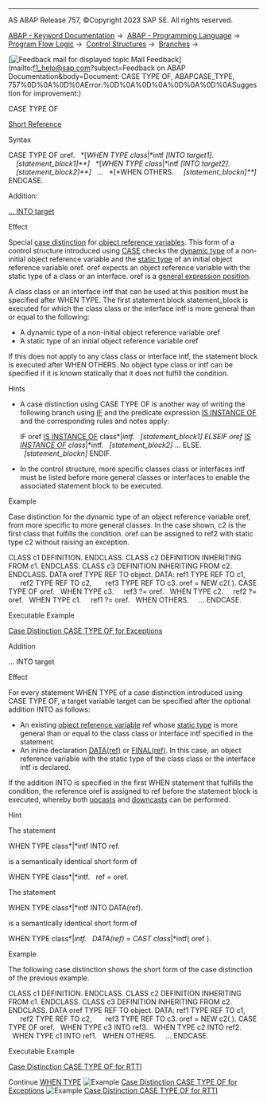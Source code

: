   

* * *

AS ABAP Release 757, ©Copyright 2023 SAP SE. All rights reserved.

[ABAP - Keyword Documentation](javascript:call_link\('abenabap.htm'\)) →  [ABAP - Programming Language](javascript:call_link\('abenabap_reference.htm'\)) →  [Program Flow Logic](javascript:call_link\('abenabap_flow_logic.htm'\)) →  [Control Structures](javascript:call_link\('abencontrol_structures.htm'\)) →  [Branches](javascript:call_link\('abenabap_branches.htm'\)) → 

 [![](Mail.gif?object=Mail.gif&sap-language=EN "Feedback mail for displayed topic") Mail Feedback](mailto:f1_help@sap.com?subject=Feedback on ABAP Documentation&body=Document: CASE TYPE OF, ABAPCASE_TYPE, 757%0D%0A%0D%0AError:%0D%0A%0D%0A%0D%0A%0D%0ASuggestion
for improvement:)

CASE TYPE OF

[Short Reference](javascript:call_link\('abapcase_type_shortref.htm'\))

Syntax

CASE TYPE OF oref.
  *\[*WHEN TYPE class*|*intf *\[*INTO target1*\]*.
    *\[*statement\_block1*\]**\]*
  *\[*WHEN TYPE class*|*intf *\[*INTO target2*\]*.
    *\[*statement\_block2*\]**\]*
  ...
  *\[*WHEN OTHERS.
    *\[*statement\_blockn*\]**\]*
ENDCASE.

Addition:

[... INTO target](#!ABAP_ONE_ADD@1@)

Effect

Special [case distinction](javascript:call_link\('abencase_distinction_glosry.htm'\) "Glossary Entry") for [object reference variables](javascript:call_link\('abenobject_refer_variable_glosry.htm'\) "Glossary Entry"). This form of a control structure introduced using [CASE](javascript:call_link\('abapcase.htm'\)) checks the [dynamic type](javascript:call_link\('abendynamic_type_glosry.htm'\) "Glossary Entry") of a non-initial object reference variable and the [static type](javascript:call_link\('abenstatic_type_glosry.htm'\) "Glossary Entry") of an initial object reference variable oref. oref expects an object reference variable with the static type of a class or an interface. oref is a [general expression position](javascript:call_link\('abengeneral_expr_position_glosry.htm'\) "Glossary Entry").

A class class or an interface intf that can be used at this position must be specified after WHEN TYPE. The first statement block statement\_block is executed for which the class class or the interface intf is more general than or equal to the following:

-   A dynamic type of a non-initial object reference variable oref
-   A static type of an initial object reference variable oref

If this does not apply to any class class or interface intf, the statement block is executed after WHEN OTHERS. No object type class or intf can be specified if it is known statically that it does not fulfill the condition.

Hints

-   A case distinction using CASE TYPE OF is another way of writing the following branch using [IF](javascript:call_link\('abapif.htm'\)) and the predicate expression [IS INSTANCE OF](javascript:call_link\('abenlogexp_instance_of.htm'\)) and the corresponding rules and notes apply:
    
    IF oref [IS INSTANCE OF](javascript:call_link\('abenlogexp_instance_of.htm'\)) class*|*intf.
      *\[*statement\_block1*\]*
    ELSEIF oref [IS INSTANCE OF](javascript:call_link\('abenlogexp_instance_of.htm'\)) class*|*intf.
      *\[*statement\_block2*\]*
    ...
    ELSE.
      *\[*statement\_blockn*\]*
    ENDIF.
    
-   In the control structure, more specific classes class or interfaces intf must be listed before more general classes or interfaces to enable the associated statement block to be executed.

Example

Case distinction for the dynamic type of an object reference variable oref, from more specific to more general classes. In the case shown, c2 is the first class that fulfills the condition. oref can be assigned to ref2 with static type c2 without raising an exception.

CLASS c1 DEFINITION.
ENDCLASS.
CLASS c2 DEFINITION INHERITING FROM c1.
ENDCLASS.
CLASS c3 DEFINITION INHERITING FROM c2.
ENDCLASS.
DATA oref TYPE REF TO object.
DATA: ref1 TYPE REF TO c1,
      ref2 TYPE REF TO c2,
      ref3 TYPE REF TO c3.
oref = NEW c2( ).
CASE TYPE OF oref.
  WHEN TYPE c3.
    ref3 ?= oref.
  WHEN TYPE c2.
    ref2 ?= oref.
  WHEN TYPE c1.
    ref1 ?= oref.
  WHEN OTHERS.
    ...
ENDCASE.

Executable Example

[Case Distinction CASE TYPE OF for Exceptions](javascript:call_link\('abencase_type_of_exception_abexa.htm'\))

Addition   

... INTO target

Effect

For every statement WHEN TYPE of a case distinction introduced using CASE TYPE OF, a target variable target can be specified after the optional addition INTO as follows:

-   An existing [object reference variable](javascript:call_link\('abenobject_refer_variable_glosry.htm'\) "Glossary Entry") ref whose [static type](javascript:call_link\('abenstatic_type_glosry.htm'\) "Glossary Entry") is more general than or equal to the class class or interface intf specified in the statement.
-   An inline declaration [DATA(ref)](javascript:call_link\('abendata_inline.htm'\)) or [FINAL(ref)](javascript:call_link\('abenfinal_inline.htm'\)). In this case, an object reference variable with the static type of the class class or the interface intf is declared.

If the addition INTO is specified in the first WHEN statement that fulfills the condition, the reference oref is assigned to ref before the statement block is executed, whereby both [upcasts](javascript:call_link\('abenup_cast_glosry.htm'\) "Glossary Entry") and [downcasts](javascript:call_link\('abendown_cast_glosry.htm'\) "Glossary Entry") can be performed.

Hint

The statement

WHEN TYPE class*|*intf INTO ref.

is a semantically identical short form of

WHEN TYPE class*|*intf.
  ref = oref.

The statement

WHEN TYPE class*|*intf INTO DATA(ref).

is a semantically identical short form of

WHEN TYPE class*|*intf.
  DATA(ref) = CAST class*|*intf( oref ).

Example

The following case distinction shows the short form of the case distinction of the previous example.

CLASS c1 DEFINITION.
ENDCLASS.
CLASS c2 DEFINITION INHERITING FROM c1.
ENDCLASS.
CLASS c3 DEFINITION INHERITING FROM c2.
ENDCLASS.
DATA oref TYPE REF TO object.
DATA: ref1 TYPE REF TO c1,
      ref2 TYPE REF TO c2,
      ref3 TYPE REF TO c3.
oref = NEW c2( ).
CASE TYPE OF oref.
  WHEN TYPE c3 INTO ref3.
  WHEN TYPE c2 INTO ref2.
  WHEN TYPE c1 INTO ref1.
  WHEN OTHERS.
    ...
ENDCASE.

Executable Example

[Case Distinction CASE TYPE OF for RTTI](javascript:call_link\('abencase_type_of_rtti_abexa.htm'\))

Continue
[WHEN TYPE](javascript:call_link\('abapwhen_type.htm'\))
![Example](exa.gif "Example") [Case Distinction CASE TYPE OF for Exceptions](javascript:call_link\('abencase_type_of_exception_abexa.htm'\))
![Example](exa.gif "Example") [Case Distinction CASE TYPE OF for RTTI](javascript:call_link\('abencase_type_of_rtti_abexa.htm'\))